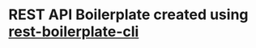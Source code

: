 # REST API Boilerplate created using [rest-boilerplate-cli](https://npmjs.com/package/rest-boilerplate-cli)